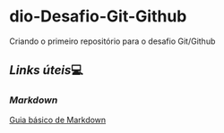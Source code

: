 # dio-Desafio-Git-Github
Criando o primeiro repositório para o desafio Git/Github

##  ***Links úteis***💻

### *Markdown*

[Guia básico de Markdown](https://docs.pipz.com/central-de-ajuda/learning-center/guia-basico-de-markdown#open)



